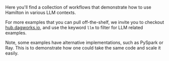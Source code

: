 Here you'll find a collection of workflows that demonstrate how to use Hamilton
in various LLM contexts.

For more examples that you can pull off-the-shelf, we invite you to checkout [hub.dagworks.io](https://hub.dagworks.io),
and use the keyword `llm` to filter for LLM related examples.

Note, some examples have alternative implementations, such as PySpark or Ray. This is to demonstrate how
one could take the same code and scale it easily.
